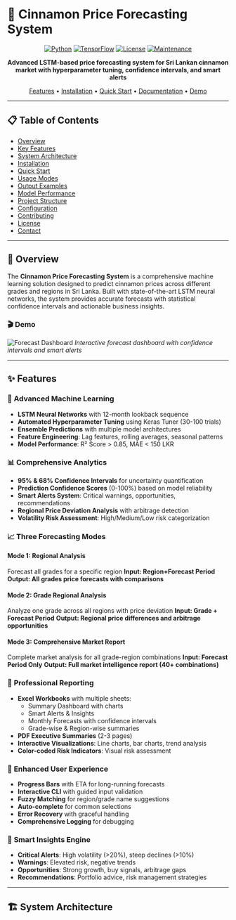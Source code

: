 # 🌿 Cinnamon Price Forecasting System

<div align="center">

[![Python](https://img.shields.io/badge/Python-3.8+-blue.svg)](https://www.python.org/downloads/)
[![TensorFlow](https://img.shields.io/badge/TensorFlow-2.x-orange.svg)](https://www.tensorflow.org/)
[![License](https://img.shields.io/badge/License-MIT-green.svg)](LICENSE)
[![Maintenance](https://img.shields.io/badge/Maintained%3F-yes-brightgreen.svg)](https://github.com/yourusername/cinnamon-forecasting/graphs/commit-activity)

**Advanced LSTM-based price forecasting system for Sri Lankan cinnamon market with hyperparameter tuning, confidence intervals, and smart alerts**

[Features](#-features) • [Installation](#-installation) • [Quick Start](#-quick-start) • [Documentation](#-documentation) • [Demo](#-demo)

</div>

---

## 📋 Table of Contents

- [Overview](#-overview)
- [Key Features](#-features)
- [System Architecture](#-system-architecture)
- [Installation](#-installation)
- [Quick Start](#-quick-start)
- [Usage Modes](#-usage-modes)
- [Output Examples](#-output-examples)
- [Model Performance](#-model-performance)
- [Project Structure](#-project-structure)
- [Configuration](#%EF%B8%8F-configuration)
- [Contributing](#-contributing)
- [License](#-license)
- [Contact](#-contact)

---

## 🎯 Overview

The **Cinnamon Price Forecasting System** is a comprehensive machine learning solution designed to predict cinnamon prices across different grades and regions in Sri Lanka. Built with state-of-the-art LSTM neural networks, the system provides accurate forecasts with statistical confidence intervals and actionable business insights.

### 🎬 Demo

![Forecast Dashboard](assets/dashboard_preview.png)
*Interactive forecast dashboard with confidence intervals and smart alerts*

---

## ✨ Features

### 🤖 **Advanced Machine Learning**
- **LSTM Neural Networks** with 12-month lookback sequence
- **Automated Hyperparameter Tuning** using Keras Tuner (30-100 trials)
- **Ensemble Predictions** with multiple model architectures
- **Feature Engineering**: Lag features, rolling averages, seasonal patterns
- **Model Performance**: R² Score > 0.85, MAE < 150 LKR

### 📊 **Comprehensive Analytics**
- **95% & 68% Confidence Intervals** for uncertainty quantification
- **Prediction Confidence Scores** (0-100%) based on model reliability
- **Smart Alerts System**: Critical warnings, opportunities, recommendations
- **Regional Price Deviation Analysis** with arbitrage detection
- **Volatility Risk Assessment**: High/Medium/Low risk categorization

### 📈 **Three Forecasting Modes**

#### Mode 1: Regional Analysis
Forecast all grades for a specific region
**Input: Region+Forecast Period**
**Output: All grades price forecasts with comparisons**

#### Mode 2: Grade Regional Analysis
Analyze one grade across all regions with price deviation
**Input: Grade + Forecast Period**
**Output: Regional price differences and arbitrage opportunities**

#### Mode 3: Comprehensive Market Report
Complete market analysis for all grade-region combinations
**Input: Forecast Period Only**
**Output: Full market intelligence report (40+ combinations)**

### 📄 **Professional Reporting**
- **Excel Workbooks** with multiple sheets:
  - Summary Dashboard with charts
  - Smart Alerts & Insights
  - Monthly Forecasts with confidence intervals
  - Grade-wise & Region-wise summaries
- **PDF Executive Summaries** (2-3 pages)
- **Interactive Visualizations**: Line charts, bar charts, trend analysis
- **Color-coded Risk Indicators**: Visual risk assessment

### 🎨 **Enhanced User Experience**
- **Progress Bars** with ETA for long-running forecasts
- **Interactive CLI** with guided input validation
- **Fuzzy Matching** for region/grade name suggestions
- **Auto-complete** for common selections
- **Error Recovery** with graceful handling
- **Comprehensive Logging** for debugging

### 🔔 **Smart Insights Engine**
- **Critical Alerts**: High volatility (>20%), steep declines (>10%)
- **Warnings**: Elevated risk, negative trends
- **Opportunities**: Strong growth, buy signals, arbitrage gaps
- **Recommendations**: Portfolio advice, risk management strategies

---

## 🏗️ System Architecture
